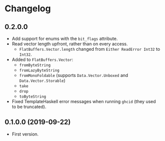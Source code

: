 # Changelog


## 0.2.0.0


* Add support for enums with the `bit_flags` attribute.
* Read vector length upfront, rather than on every access.
  * `FlatBuffers.Vector.length` changed from `Either ReadError Int32` to `Int32`.
* Added to `FlatBuffers.Vector`:
  * `fromByteString`
  * `fromLazyByteString`
  * `fromMonoFoldable` (supports `Data.Vector.Unboxed` and `Data.Vector.Storable`)
  * `take`
  * `drop`
  * `toByteString`
* Fixed TemplateHaskell error messages when running `ghcid` (they used to be truncated).


## 0.1.0.0 (2019-09-22)

* First version.
